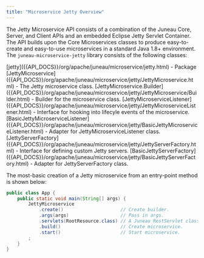 ```yaml
---
title: "Microservice Jetty Overview"
---
```


The Jetty Microservice API consists of a combination of the Juneau Core, Server, and Client APIs and an embedded Eclipse Jetty Servlet Container.
The API builds upon the Core Microservices classes to produce easy-to-create and easy-to-use microservices in a standard Java 1.8+ environment.
The `juneau-microservice-jetty` library consists of the following classes:

<tree>
<node-0>[jetty]({{API_DOCS}}/org/apache/juneau/microservice/jetty.html) - Package</node-0>
<node-1><java-class>[JettyMicroservice]({{API_DOCS}}/org/apache/juneau/microservice/jetty/JettyMicroservice.html)</java-class> - The Jetty microservice class.</node-1>
<node-1><java-class>[JettyMicroservice.Builder]({{API_DOCS}}/org/apache/juneau/microservice/jetty/JettyMicroservice/Builder.html)</java-class> - Builder for the microservice class.</node-1>
<node-1><java-class>[JettyMicroserviceListener]({{API_DOCS}}/org/apache/juneau/microservice/jetty/JettyMicroserviceListener.html)</java-class> - Interface for hooking into lifecyle events of the microservice.</node-1>
<node-1><java-class>[BasicJettyMicroserviceListener]({{API_DOCS}}/org/apache/juneau/microservice/jetty/BasicJettyMicroserviceListener.html)</java-class> - Adapter for JettyMicroserviceListener class.</node-1>
<node-1><java-class>[JettyServerFactory]({{API_DOCS}}/org/apache/juneau/microservice/jetty/JettyServerFactory.html)</java-class> - Interface for defining custom Jetty servers.</node-1>
<node-1><java-class>[BasicJettyServerFactory]({{API_DOCS}}/org/apache/juneau/microservice/jetty/BasicJettyServerFactory.html)</java-class> - Adapter for JettyServerFactory class.</node-1>
</tree>

The most-basic creation of a Jetty microservice from an entry-point method is shown below:

```java
public class App {
    public static void main(String[] args) {
        JettyMicroservice
            .create()                     // Create builder.
            .args(args)                   // Pass in args.
            .servlets(RootResource.class) // A Juneau RestServlet class.
            .build()                      // Create microservice.
            .start()                      // Start microservice.
        ;
    }
}
```
